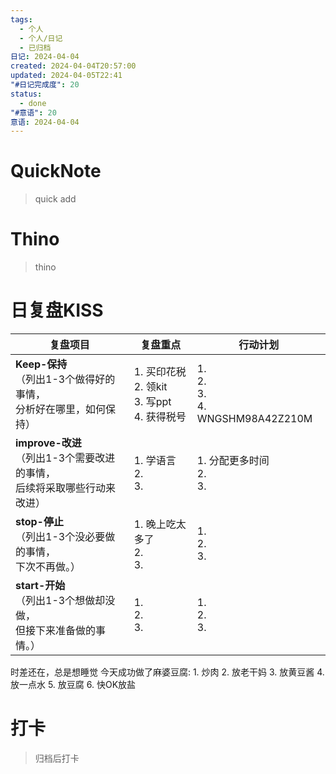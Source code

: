 ```yaml
---
tags:
  - 个人
  - 个人/日记
  - 已归档
日记: 2024-04-04
created: 2024-04-04T20:57:00
updated: 2024-04-05T22:41
"#日记完成度": 20
status:
  - done
"#意语": 20
意语: 2024-04-04
---
```

# QuickNote
> quick add

# Thino
> thino

# 日复盘KISS
| **复盘项目**                                             | **复盘重点**                                      | **行动计划**                                 |
| ---------------------------------------------------- | --------------------------------------------- | ---------------------------------------- |
| **Keep-保持**<br>（列出1-3个做得好的事情，<br>   分析好在哪里，如何保持）     | 1.  买印花税<br>2. 领kit<br>3. 写ppt<br>4. 获得税号<br> | 1.  <br>2. <br>3.<br>4. WNGSHM98A42Z210M |
| **improve-改进**<br>（列出1-3个需要改进的事情，<br>  后续将采取哪些行动来改进） | 1.  学语言<br>2. <br>3.                          | 1.  分配更多时间<br>2. <br>3.                  |
| **stop-停止**<br>（列出1-3个没必要做的事情，<br>下次不再做。）            | 1.  晚上吃太多了<br>2. <br>3.                       | 1.  <br>2. <br>3.                        |
| **start-开始**<br>（列出1-3个想做却没做，<br>但接下来准备做的事情。）        | 1.  <br>2. <br>3.                             | 1.  <br>2. <br>3.                        |

时差还在，总是想睡觉
今天成功做了麻婆豆腐: 
	1. 炒肉
	2. 放老干妈
	3. 放黄豆酱
	4. 放一点水
	5. 放豆腐
	6. 快OK放盐

# 打卡
> 归档后打卡


